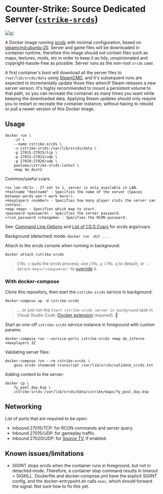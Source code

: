 # Counter-Strike: Source Dedicated Server ([`cstrike-srcds`](cstrike-srcds/))

[![ci](https://github.com/paulomu/gameservers/actions/workflows/cstrike-srcds_ci.yml/badge.svg)](https://github.com/paulomu/gameservers/actions?query=workflow:%22GitHub%20CI:%20cstrike-srcds%22%20branch:master)

A Docker image running [srcds](https://steamdb.info/app/232330) with minimal configuration, based on [steamcmd:ubuntu-20](https://github.com/steamcmd/docker/blob/master/dockerfiles/ubuntu-20/Dockerfile). Server and game files will be downloaded in container runtime, therefore this image should not contain files such as maps, textures, mods, etc in order to keep it as tidy, unopinionated and copyright-hassle-free as possible. Server runs as the non-root `srcds` user.

A first container's boot will download all the server files to `/var/lib/srcds/data` using [SteamCMD](https://developer.valvesoftware.com/wiki/SteamCMD), and it's subsequent runs are expected to incrementally update those files when/if Steam releases a new server version. It's highly recommended to mount a persistent volume to that path, so you can recreate the container as many times you want while keeping the downloaded data. Applying Steam updates should only require you to restart or recreate the container instance, without having to rebuild or pull a newer version of this Docker image.

## Usage

```shell
docker run \
    -it \
    --name cstrike-srcds \
    -v cstrike-srcds:/var/lib/srcds/data \
    -p 27015:27015/tcp \
    -p 27015:27015/udp \
    -p 27020:27020/udp \
    paulomu/cstrike-srcds:latest \
    +map de_dust2
```

Common/useful cvars: 

```
+sv_lan <0/1> - If set to 1, server is only available in LAN.
+hostname "Hostname" - Specifies the name of the server (Spaces between words won't work here!).
+maxplayers <number> - Specifies how many player slots the server can contain.
+map <map> - Specifies which map to start.
+password <password> - Specifies the server password.
+rcon_password <changeme> - Specifies the RCON password.
```

See: [Command Line Options](https://developer.valvesoftware.com/wiki/Command_Line_Options#Source_Dedicated_Server) and [List of CS:S Cvars](https://developer.valvesoftware.com/wiki/List_of_CS:S_Cvars) for srcds args/cvars.

Background (detached) mode: `docker run -dit ...` 

Attach to the srcds console when running in background:

```
docker attach cstrike-srcds
```

>`CTRL-c` quits the srcds process; use `CTRL-p CTRL-q` to detach, or `--detach-keys="<sequence>"` to [override](https://docs.docker.com/engine/reference/commandline/attach/#override-the-detach-sequence) it.

### With docker-compose

Clone this repository, then start the `cstrike-srcds` service in background:

```
docker-compose up -d cstrike-srcds
```

>... or just run the `Start cstrike-srcds server in background` task in Visual Studio Code ([Docker extension](https://marketplace.visualstudio.com/items?itemName=ms-azuretools.vscode-docker) required). 🚀

Start an one-off `cstrike-srcds` service instance in foreground with custom params:

```
docker-compose run --service-ports cstrike-srcds +map de_inferno +maxplayers 32
```

Validating server files:

```
docker-compose run --rm cstrike-srcds \
    gosu srcds steamcmd +runscript /var/lib/srcds/validate_srcds.txt
```

Adding content to the server:

```
docker cp \
    fy_pool_day.bsp \
    cstrike-srcds:/var/lib/srcds/data/cstrike/maps/fy_pool_day.bsp
```

## Networking

List of ports that are required to be open:

- Inbound 27015/TCP: for RCON commands and server query.
- Inbound 27015/UDP: for gameplay traffic.
- Inbound 27020/UDP: for [Source TV](https://developer.valvesoftware.com/wiki/SourceTV), if enabled.

## Known issues/limitations

- SIGINT stops srcds when the container runs in foreground, but not in detached
  mode. Therefore, a container stop command results in timeout = SIGKILL. 
  Dockerfile and docker-compose.yml have the explicit SIGINT config, and the
  docker-entrypoint.sh calls `exec`, which should forward the signal. Not sure
  how to fix this yet.
